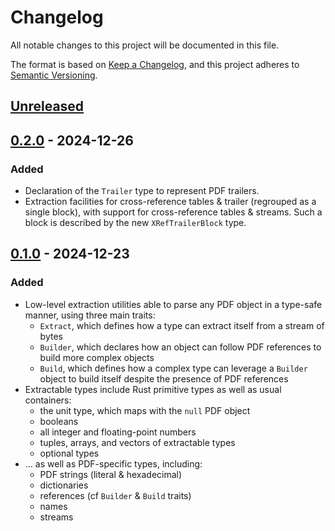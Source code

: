 # Changelog

All notable changes to this project will be documented in this file.

The format is based on [Keep a Changelog](https://keepachangelog.com/en/1.1.0/),
and this project adheres to [Semantic Versioning](https://semver.org/spec/v2.0.0.html).

## [Unreleased]

## [0.2.0] - 2024-12-26

### Added

- Declaration of the `Trailer` type to represent PDF trailers.
- Extraction facilities for cross-reference tables & trailer (regrouped as a single block),
  with support for cross-reference tables & streams. Such a block is described by the new
  `XRefTrailerBlock` type.

## [0.1.0] - 2024-12-23

### Added

- Low-level extraction utilities able to parse any PDF object in a type-safe manner,
  using three main traits:
  - `Extract`, which defines how a type can extract itself from a stream of bytes
  - `Builder`, which declares how an object can follow PDF references to build more
    complex objects
  - `Build`, which defines how a complex type can leverage a `Builder` object to
    build itself despite the presence of PDF references
- Extractable types include Rust primitive types as well as usual containers:
  - the unit type, which maps with the `null` PDF object
  - booleans
  - all integer and floating-point numbers
  - tuples, arrays, and vectors of extractable types
  - optional types
- ... as well as PDF-specific types, including:
  - PDF strings (literal & hexadecimal)
  - dictionaries
  - references (cf `Builder` & `Build` traits)
  - names
  - streams

[unreleased]: https://github.com/bdura/livre/compare/livre-v0.2.0...HEAD
[0.2.0]: https://github.com/bdura/livre/releases/tag/livre-v0.2.0
[0.1.0]: https://github.com/bdura/livre/releases/tag/v0.1.0
